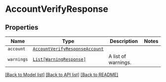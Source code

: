 # AccountVerifyResponse



## Properties
Name | Type | Description | Notes
------------ | ------------- | ------------- | -------------
| `account` | [```AccountVerifyResponseAccount```](AccountVerifyResponseAccount.md) |    |  |
| `warnings` | [```List[WarningResponse]```](WarningResponse.md) |  A list of warnings.  |  |

[[Back to Model list]](../README.md#documentation-for-models) [[Back to API list]](../README.md#documentation-for-api-endpoints) [[Back to README]](../README.md)


